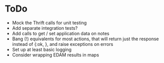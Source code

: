 ToDo
====

-   Mock the Thrift calls for unit testing
-   Add separate integration tests?
-   Add calls to get / set application data on notes
-   Bang (!) equivalents for most actions, that will return just the response
    instead of {:ok, <response>}, and raise exceptions on errors
-   Set up at least basic logging
-   Consider wrapping EDAM results in maps
